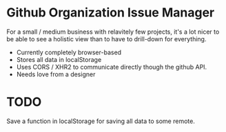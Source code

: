 Github Organization Issue Manager
===

For a small / medium business with relavitely few projects, it's a lot nicer to be able to see a holistic view than to have to drill-down for everything.

  * Currently completely browser-based
  * Stores all data in localStorage
  * Uses CORS / XHR2 to communicate directly though the github API.
  * Needs love from a designer

TODO
===

Save a function in localStorage for saving all data to some remote.
